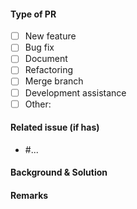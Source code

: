 #### Type of PR

- [ ] New feature
- [ ] Bug fix
- [ ] Document
- [ ] Refactoring
- [ ] Merge branch
- [ ] Development assistance
- [ ] Other:

#### Related issue (if has)

- #...

#### Background & Solution

#### Remarks
